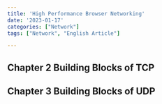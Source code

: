 ```yaml
---
title: 'High Performance Browser Networking'
date: '2023-01-17'
categories: ["Network"]
tags: ["Network", "English Article"]

---
```


## Chapter 2 Building Blocks of TCP

## Chapter 3 Building Blocks of UDP
